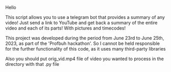 Hello

This script allows you to use a telegram bot that provides a summary of any video! Just send a link to YouTube and get back a summary of the entire video and each of its parts! With pictures and timecodes!


This project was developed during the period from June 23rd to June 25th, 2023, as part of the 'Profbuh hackathon'. So I cannot be held responsible for the further functionality of this code, as it uses many third-party libraries

Also you should put orig_vid.mp4 file of video you wanted to process in the directory with that .py file
